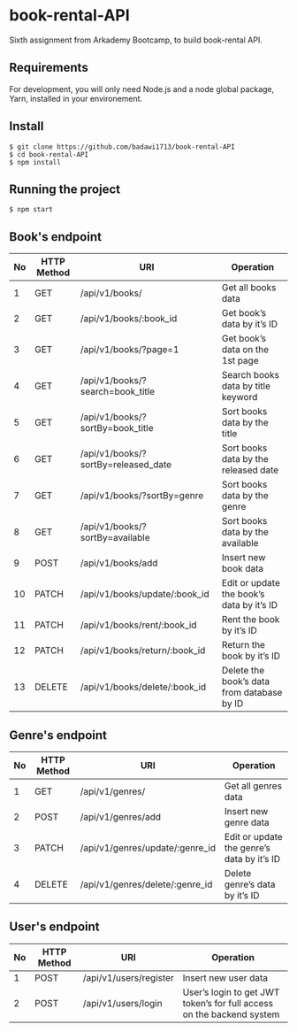 # book-rental-API

Sixth assignment from Arkademy Bootcamp, to build book-rental API.

## Requirements

For development, you will only need Node.js and a node global package, Yarn, installed in your environement.

## Install

    $ git clone https://github.com/badawi1713/book-rental-API
    $ cd book-rental-API
    $ npm install

## Running the project

    $ npm start

## Book's endpoint

| No  | HTTP Method | URI                                 | Operation                                  |
| --- | ----------- | ----------------------------------- | ------------------------------------------ |
| 1   | GET         | /api/v1/books/                      | Get all books data                         |
| 2   | GET         | /api/v1/books/:book_id              | Get book’s data by it’s ID                 |
| 3   | GET         | /api/v1/books/?page=1               | Get book’s data on the 1st page            |
| 4   | GET         | /api/v1/books/?search=book_title    | Search books data by title keyword         |
| 5   | GET         | /api/v1/books/?sortBy=book_title    | Sort books data by the title               |
| 6   | GET         | /api/v1/books/?sortBy=released_date | Sort books data by the released date       |
| 7   | GET         | /api/v1/books/?sortBy=genre         | Sort books data by the genre               |
| 8   | GET         | /api/v1/books/?sortBy=available     | Sort books data by the available           |
| 9   | POST        | /api/v1/books/add                   | Insert new book data                       |
| 10  | PATCH       | /api/v1/books/update/:book_id       | Edit or update the book’s data by it’s ID  |
| 11  | PATCH       | /api/v1/books/rent/:book_id         | Rent the book by it’s ID                   |
| 12  | PATCH       | /api/v1/books/return/:book_id       | Return the book by it’s ID                 |
| 13  | DELETE      | /api/v1/books/delete/:book_id       | Delete the book’s data from database by ID |

## Genre's endpoint

| No  | HTTP Method | URI                             | Operation                                  |
| --- | ----------- | ------------------------------- | ------------------------------------------ |
| 1   | GET         | /api/v1/genres/                 | Get all genres data                        |
| 2   | POST        | /api/v1/genres/add              | Insert new genre data                      |
| 3   | PATCH       | /api/v1/genres/update/:genre_id | Edit or update the genre’s data by it’s ID |
| 4   | DELETE      | /api/v1/genres/delete/:genre_id | Delete genre’s data by it’s ID             |

## User's endpoint

| No  | HTTP Method | URI                    | Operation                                                             |
| --- | ----------- | ---------------------- | --------------------------------------------------------------------- |
| 1   | POST        | /api/v1/users/register | Insert new user data                                                  |
| 2   | POST        | /api/v1/users/login    | User’s login to get JWT token’s for full access on the backend system |
